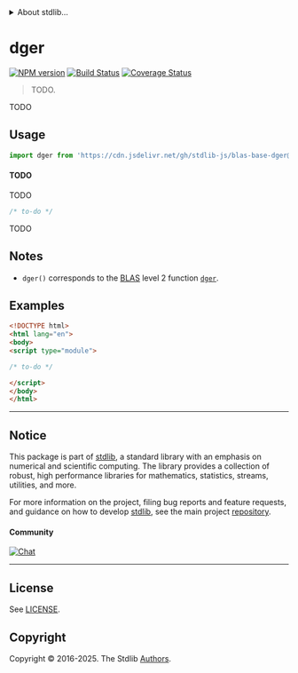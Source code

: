 <!--

@license Apache-2.0

Copyright (c) 2024 The Stdlib Authors.

Licensed under the Apache License, Version 2.0 (the "License");
you may not use this file except in compliance with the License.
You may obtain a copy of the License at

   http://www.apache.org/licenses/LICENSE-2.0

Unless required by applicable law or agreed to in writing, software
distributed under the License is distributed on an "AS IS" BASIS,
WITHOUT WARRANTIES OR CONDITIONS OF ANY KIND, either express or implied.
See the License for the specific language governing permissions and
limitations under the License.

-->


<details>
  <summary>
    About stdlib...
  </summary>
  <p>We believe in a future in which the web is a preferred environment for numerical computation. To help realize this future, we've built stdlib. stdlib is a standard library, with an emphasis on numerical and scientific computation, written in JavaScript (and C) for execution in browsers and in Node.js.</p>
  <p>The library is fully decomposable, being architected in such a way that you can swap out and mix and match APIs and functionality to cater to your exact preferences and use cases.</p>
  <p>When you use stdlib, you can be absolutely certain that you are using the most thorough, rigorous, well-written, studied, documented, tested, measured, and high-quality code out there.</p>
  <p>To join us in bringing numerical computing to the web, get started by checking us out on <a href="https://github.com/stdlib-js/stdlib">GitHub</a>, and please consider <a href="https://opencollective.com/stdlib">financially supporting stdlib</a>. We greatly appreciate your continued support!</p>
</details>

# dger

[![NPM version][npm-image]][npm-url] [![Build Status][test-image]][test-url] [![Coverage Status][coverage-image]][coverage-url] <!-- [![dependencies][dependencies-image]][dependencies-url] -->

> TODO.

<section class="intro">

TODO

</section>

<!-- /.intro -->



<section class="usage">

## Usage

```javascript
import dger from 'https://cdn.jsdelivr.net/gh/stdlib-js/blas-base-dger@esm/index.mjs';
```

#### TODO

TODO

```javascript
/* to-do */
```

TODO

</section>

<!-- /.usage -->

<section class="notes">

## Notes

-   `dger()` corresponds to the [BLAS][blas] level 2 function [`dger`][dger].

</section>

<!-- /.notes -->

<section class="examples">

## Examples

<!-- eslint no-undef: "error" -->

```html
<!DOCTYPE html>
<html lang="en">
<body>
<script type="module">

/* to-do */

</script>
</body>
</html>
```

</section>

<!-- /.examples -->

<!-- C interface documentation. -->



<!-- Section for related `stdlib` packages. Do not manually edit this section, as it is automatically populated. -->

<section class="related">

</section>

<!-- /.related -->

<!-- Section for all links. Make sure to keep an empty line after the `section` element and another before the `/section` close. -->


<section class="main-repo" >

* * *

## Notice

This package is part of [stdlib][stdlib], a standard library with an emphasis on numerical and scientific computing. The library provides a collection of robust, high performance libraries for mathematics, statistics, streams, utilities, and more.

For more information on the project, filing bug reports and feature requests, and guidance on how to develop [stdlib][stdlib], see the main project [repository][stdlib].

#### Community

[![Chat][chat-image]][chat-url]

---

## License

See [LICENSE][stdlib-license].


## Copyright

Copyright &copy; 2016-2025. The Stdlib [Authors][stdlib-authors].

</section>

<!-- /.stdlib -->

<!-- Section for all links. Make sure to keep an empty line after the `section` element and another before the `/section` close. -->

<section class="links">

[npm-image]: http://img.shields.io/npm/v/@stdlib/blas-base-dger.svg
[npm-url]: https://npmjs.org/package/@stdlib/blas-base-dger

[test-image]: https://github.com/stdlib-js/blas-base-dger/actions/workflows/test.yml/badge.svg?branch=main
[test-url]: https://github.com/stdlib-js/blas-base-dger/actions/workflows/test.yml?query=branch:main

[coverage-image]: https://img.shields.io/codecov/c/github/stdlib-js/blas-base-dger/main.svg
[coverage-url]: https://codecov.io/github/stdlib-js/blas-base-dger?branch=main

<!--

[dependencies-image]: https://img.shields.io/david/stdlib-js/blas-base-dger.svg
[dependencies-url]: https://david-dm.org/stdlib-js/blas-base-dger/main

-->

[chat-image]: https://img.shields.io/gitter/room/stdlib-js/stdlib.svg
[chat-url]: https://app.gitter.im/#/room/#stdlib-js_stdlib:gitter.im

[stdlib]: https://github.com/stdlib-js/stdlib

[stdlib-authors]: https://github.com/stdlib-js/stdlib/graphs/contributors

[umd]: https://github.com/umdjs/umd
[es-module]: https://developer.mozilla.org/en-US/docs/Web/JavaScript/Guide/Modules

[deno-url]: https://github.com/stdlib-js/blas-base-dger/tree/deno
[deno-readme]: https://github.com/stdlib-js/blas-base-dger/blob/deno/README.md
[umd-url]: https://github.com/stdlib-js/blas-base-dger/tree/umd
[umd-readme]: https://github.com/stdlib-js/blas-base-dger/blob/umd/README.md
[esm-url]: https://github.com/stdlib-js/blas-base-dger/tree/esm
[esm-readme]: https://github.com/stdlib-js/blas-base-dger/blob/esm/README.md
[branches-url]: https://github.com/stdlib-js/blas-base-dger/blob/main/branches.md

[stdlib-license]: https://raw.githubusercontent.com/stdlib-js/blas-base-dger/main/LICENSE

[blas]: http://www.netlib.org/blas

[dger]: https://www.netlib.org/lapack/explore-html/dc/da8/dger_8f_source.html

</section>

<!-- /.links -->
